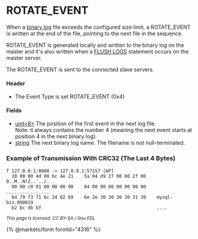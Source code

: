 # ROTATE\_EVENT

When a [binary log](../../../../../server-management/server-monitoring-logs/binary-log/) file exceeds the configured size limit, a ROTATE\_EVENT is written at the end of the file, pointing to the next file in the sequence.

ROTATE\_EVENT is generated locally and written to the binary log on the master and it's also written when a [FLUSH LOGS](../../../../../reference/sql-statements/administrative-sql-statements/flush-commands/flush.md) statement occurs on the master server.

The ROTATE\_EVENT is sent to the connected slave servers.

#### Header

* The Event Type is set ROTATE\_EVENT (0x4)

#### Fields

* [uint<8>](../protocol-data-types.md#fixed-length-bytes) The position of the first event in the next log file.\
  Note: it always contains the number 4 (meaning the next event starts at position 4 in the next binary log).
* [string](../protocol-data-types.md#fixed-length-bytes) The next binary log name. The filename is not null-terminated.

### Example of Transmission With CRC32 (The Last 4 Bytes)

```
T 127.0.0.1:8808 -> 127.0.0.1:57157 [AP]
  30 00 00 4d 00 bc 4e 21    5a 04 d9 27 00 00 2f 00    0..M..N!Z..'../.
  00 00 c0 01 00 00 00 00    04 00 00 00 00 00 00 00    ................
  6d 79 73 71 6c 2d 62 69    6e 2e 30 30 30 30 31 39    mysql-bin.000019
  b2 bc db bf                                           ....
```

<sub>_This page is licensed: CC BY-SA / Gnu FDL_</sub>

{% @marketo/form formId="4316" %}
